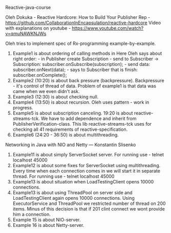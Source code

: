 Reactive-java-course

Oleh Dokuka - Reactive Hardcore: How to Build Your Publisher
Rep - https://github.com/CollaborationInEncapsulation/reactive-hardcore
Video with explanations on youtube - https://www.youtube.com/watch?v=qmuNAWKNJWs

Oleh tries to implement spec of Rx-programming example-by-example.
1. Example1 is about ordering of calling methods in 
   Here Oleh says about right order: 
       - in Publisher create Subscription
       - send to Subscriber -> Subscription: subscriber.onSubscribe(subscription);
       - send data: subscriber.onNext(data);
       - says to Subscriber that is finish: subscriber.onComplete();
2. Example2 (10:20) is about back pressure (backpressure). Backpressure - it's control of thread of data. Problem of 
    example1 is that data was came when we even didn't ask.
3. Example3 (12:30) is about checking null.
4. Example4 (13:50) is about recursion. Oleh uses pattern - work in progress.
5. Example5 is about subscription canceling.
    19:20 is about reactive-streams-tck. We have to add dependence and inherit from PublisherVerification-class. 
    This lib reactive-streams-tck uses for checking all 41 requirements of reactive-specification.
6. Example6 (24:20 - 36:50) is about multithreading.

Networking in Java with NIO and Netty — Konstantin Slisenko
1. Example11 is about simply ServerSocket server. For running use - telnet localhost 45000
2. Example12 is about some fixes for ServerSocket using multithreading. Every time when each connection comes in we will
 start it in separate thread. For running use - telnet localhost 45000
3. Example13 is about situation when LoadTestingClient opens 10000 connections.
4. Example13 is about using ThreadPool on server side and LoadTestingClient again opens 10000 connections. Using ExecutorService 
and ThreadPool we restricted number of thread on 200 items. Minus of this decision is that if 201 clint connect we wont
provide him a connection.  
5. Example 15 is about NIO-server.
6. Example 16 is about Netty-server.